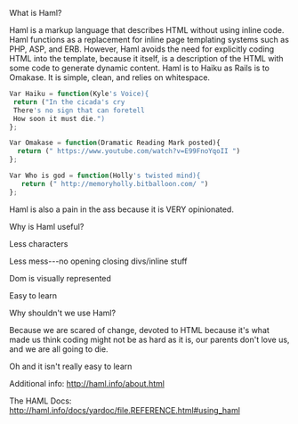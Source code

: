 What is Haml? 

Haml is a markup language that describes HTML without using inline code. Haml functions as a replacement for inline page templating systems such as PHP, ASP, and ERB. However, Haml avoids the need for explicitly coding HTML into the template, because it itself, is a description of the HTML with some code to generate dynamic content. Haml is to Haiku as Rails is to Omakase. It is simple, clean, and relies on whitespace. 


  ```javascript 
  Var Haiku = function(Kyle's Voice){
   return ("In the cicada's cry
   There's no sign that can foretell
   How soon it must die.")
  };
  ```

  
  ```javascript
  Var Omakase = function(Dramatic Reading Mark posted){
    return (" https://www.youtube.com/watch?v=E99FnoYqoII ")
  };
  ```

  ```javascript
  Var Who is god = function(Holly's twisted mind){
     return (" http://memoryholly.bitballoon.com/ ") 
  };
  ```  

Haml is also a pain in the ass because it is VERY opinionated.  

Why is Haml useful?


Less characters

Less mess---no opening closing divs/inline stuff

Dom is visually represented

Easy to learn


Why shouldn't we use Haml?

Because we are scared of change, devoted to HTML because it's what made us think coding might not be as hard as it is, our parents don't love us, and we are all going to die. 

Oh and it isn't really easy to learn

Additional info: http://haml.info/about.html

The HAML Docs: http://haml.info/docs/yardoc/file.REFERENCE.html#using_haml
